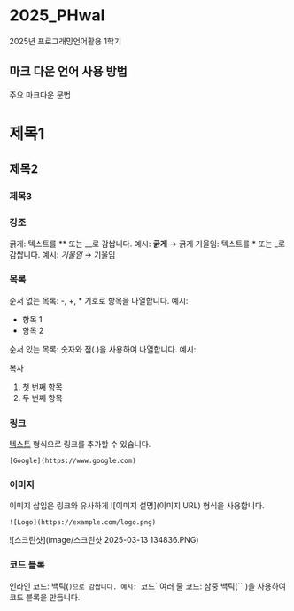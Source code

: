 # 2025_PHwal
2025년 프로그래밍언어활용 1학기 
## 마크 다운 언어 사용 방법 
주요 마크다운 문법

# 제목1
## 제목2
### 제목3

### 강조
굵게: 텍스트를 ** 또는 __로 감쌉니다.
예시: **굵게** → 굵게
기울임: 텍스트를 * 또는 _로 감쌉니다.
예시: *기울임* → 기울임

### 목록
순서 없는 목록: -, +, * 기호로 항목을 나열합니다.
예시:
- 항목 1
- 항목 2

순서 있는 목록: 숫자와 점(.)을 사용하여 나열합니다.
예시:

복사
1. 첫 번째 항목
2. 두 번째 항목

### 링크
[텍스트](URL) 형식으로 링크를 추가할 수 있습니다.
```
[Google](https://www.google.com)
```

### 이미지
이미지 삽입은 링크와 유사하게 ![이미지 설명](이미지 URL) 형식을 사용합니다.
```
![Logo](https://example.com/logo.png)
```
![스크린샷](image/스크린샷 2025-03-13 134836.PNG)
### 코드 블록

인라인 코드: 백틱(`)으로 감쌉니다.
예시: `코드`
여러 줄 코드: 삼중 백틱(```)을 사용하여 코드 블록을 만듭니다.


